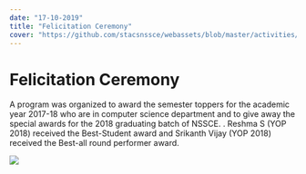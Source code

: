 ```yaml
---
date: "17-10-2019"
title: "Felicitation Ceremony"
cover: "https://github.com/stacsnssce/webassets/blob/master/activities/Page-3-Image-6.jpg?raw=true"
---
```

# Felicitation Ceremony

A program was organized to award the semester toppers for the academic year 2017-18 who are in computer science department and to give away the special awards for the 2018 graduating batch of NSSCE. . Reshma S (YOP 2018) received the Best-Student award and Srikanth Vijay (YOP 2018)  received the Best-all round performer award.

![](https://user-images.githubusercontent.com/47708978/88658055-7ca2e480-d0f0-11ea-913a-9986eaab95bd.jpg)